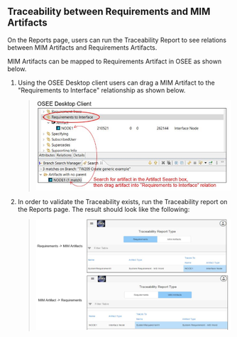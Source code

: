 ## Traceability between Requirements and MIM Artifacts

On the Reports page, users can run the Traceability Report to see relations between MIM Artifacts and Requirements Artifacts.

MIM Artifacts can be mapped to Requirements Artifact in OSEE as shown below.

1. Using the OSEE Desktop client users can drag a MIM Artifact to the "Requirements to Interface" relationship as shown below.
   &nbsp;
   > ![oseedesktoprelate](/docs/mim/images/oseedesktoprelate.jpg)
2. In order to validate the Traceability exists, run the Traceability report on the Reports page. The result should look like the following:
   &nbsp;
   > ![traceability1](/docs/mim/images/traceability1.jpg)
